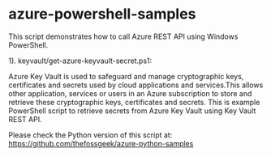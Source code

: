 # azure-powershell-samples
This script demonstrates how to call Azure REST API using Windows PowerShell.

1). keyvault/get-azure-keyvault-secret.ps1:

Azure Key Vault is used to safeguard and manage cryptographic keys, certificates and secrets used by cloud applications and services.This allows other application, services or users in an Azure subscription to store and retrieve these cryptographic keys, certificates and secrets. This is example PowerShell script to retrieve secrets from Azure Key Vault using Key Vault REST API.

Please check the Python version of this script at: https://github.com/thefossgeek/azure-python-samples

